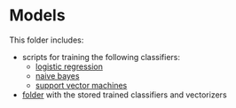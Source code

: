 # Models

This folder includes:
- scripts for training the following classifiers:
    - [logistic regression](train-logistic-regression.py) 
    - [naive bayes](train-naive-bayes.py)
    - [support vector machines](train-svm.py)
- [folder](saved_models/) with the stored trained classifiers and vectorizers
